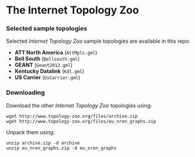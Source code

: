 
# The Internet Topology Zoo

### Selected sample topologies

Selected _Internet Topology Zoo_ sample topologies are available in this repo:

 * **ATT North America** (`AttMpls.gml`)
 * **Bell South** (`Bellsouth.gml`)
 * **GEANT** (`Geant2012.gml`)
 * **Kentucky Datalink** (`Kdl.gml`)
 * **US Carrier** (`UsCarrier.gml`)

### Downloading

Download the other _Internet Topology Zoo_ topologies using:

```
wget http://www.topology-zoo.org/files/archive.zip
wget http://www.topology-zoo.org/files/eu_nren_graphs.zip
```

Unpack them using:

```
unzip archive.zip -d archive
unzip eu_nren_graphs.zip -d eu_nren_graphs
```
